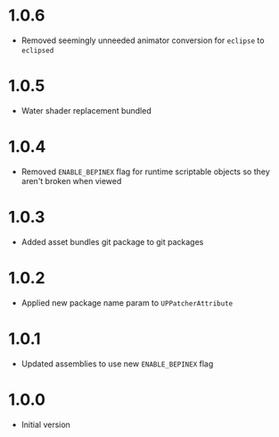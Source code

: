 ﻿# 1.0.6

- Removed seemingly unneeded animator conversion for `eclipse` to `eclipsed`

# 1.0.5

- Water shader replacement bundled

# 1.0.4

- Removed `ENABLE_BEPINEX` flag for runtime scriptable objects so they aren't broken when viewed

# 1.0.3

- Added asset bundles git package to git packages

# 1.0.2

- Applied new package name param to `UPPatcherAttribute`

# 1.0.1

- Updated assemblies to use new `ENABLE_BEPINEX` flag

# 1.0.0

- Initial version